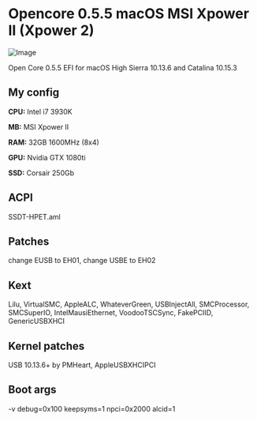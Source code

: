 # Opencore 0.5.5 macOS MSI Xpower II (Xpower 2)

![Image](https://sun9-60.userapi.com/c857420/v857420692/1919ba/xsmozCcWno8.jpg)

Open Core 0.5.5 EFI for macOS High Sierra 10.13.6 and Catalina 10.15.3

## My config

**CPU:** Intel i7 3930K

**MB:** MSI Xpower II

**RAM:** 32GB 1600MHz (8x4)

**GPU:** Nvidia GTX 1080ti

**SSD:** Corsair 250Gb

## ACPI
SSDT-HPET.aml

## Patches
change EUSB to EH01, change USBE to EH02

## Kext
Lilu, VirtualSMC, AppleALC, WhateverGreen, USBInjectAll, SMCProcessor, SMCSuperIO, IntelMausiEthernet, VoodooTSCSync, FakePCIID, GenericUSBXHCI

## Kernel patches
USB 10.13.6+ by PMHeart, AppleUSBXHCIPCI

## Boot args
-v debug=0x100 keepsyms=1 npci=0x2000 alcid=1
